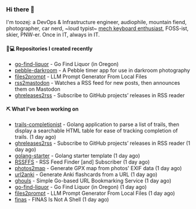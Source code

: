 ### Hi there 👋

I'm toozej: a DevOps & Infrastructure engineer, audiophile, mountain fiend, photographer, car nerd, ~loud typist~ [mech keyboard enthusiast](https://github.com/toozej/keebs), FOSS-ist, skier, PNW-er. Once in IT, always in IT.

#### 👨💻 Repositories I created recently

- [go-find-liquor](https://github.com/toozej/go-find-liquor) - Go Find Liquor (in Oregon)
- [pebble-darkroom](https://github.com/toozej/pebble-darkroom) - A Pebble timer app for use in darkroom photography
- [files2prompt](https://github.com/toozej/files2prompt) - LLM Prompt Generator From Local Files
- [rss2mastodon](https://github.com/toozej/rss2mastodon) - Watches a RSS feed for new posts, then announces them on Mastodon
- [ghreleases2rss](https://github.com/toozej/ghreleases2rss) - Subscribe to GitHub projects’ releases in RSS reader

#### ⛏️ What I've been working on

- [trails-completionist](https://github.com/toozej/trails-completionist) - Golang application to parse a list of trails, then display a searchable HTML table for ease of tracking completion of trails. (1 day ago)
- [ghreleases2rss](https://github.com/toozej/ghreleases2rss) - Subscribe to GitHub projects’ releases in RSS reader (1 day ago)
- [golang-starter](https://github.com/toozej/golang-starter) - Golang starter template (1 day ago)
- [RSSFFS](https://github.com/toozej/RSSFFS) - RSS Feed Finder [and] Subscriber (1 day ago)
- [photos2map](https://github.com/toozej/photos2map) - Generate GPX map from photos' EXIF data (1 day ago)
- [url2anki](https://github.com/toozej/url2anki) - Generate Anki flashcards from a URL (1 day ago)
- [ghouls](https://github.com/toozej/ghouls) - Simple Go-based URL Bookmarking Service (1 day ago)
- [go-find-liquor](https://github.com/toozej/go-find-liquor) - Go Find Liquor (in Oregon) (1 day ago)
- [files2prompt](https://github.com/toozej/files2prompt) - LLM Prompt Generator From Local Files (1 day ago)
- [finas](https://github.com/toozej/finas) - FINAS Is Not A Shell (1 day ago)
